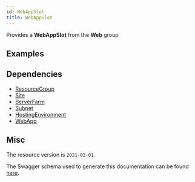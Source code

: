 ```yaml
---
id: WebAppSlot
title: WebAppSlot
---
```

Provides a **WebAppSlot** from the **Web** group
## Examples
## Dependencies
- [ResourceGroup](../Resources/ResourceGroup.md)
- [Site](../Web/Site.md)
- [ServerFarm](../Web/ServerFarm.md)
- [Subnet](../Network/Subnet.md)
- [HostingEnvironment](../Web/HostingEnvironment.md)
- [WebApp](../Web/WebApp.md)
## Misc
The resource version is `2021-02-01`.

The Swagger schema used to generate this documentation can be found [here](https://github.com/Azure/azure-rest-api-specs/tree/main/specification/web/resource-manager/Microsoft.Web/stable/2021-02-01/WebApps.json).
